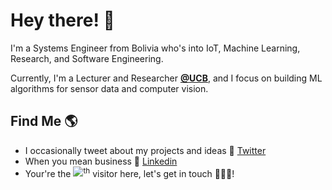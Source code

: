 # Hey there! 👋 
 
I'm a Systems Engineer from Bolivia who's into IoT, Machine Learning, Research, and Software Engineering. 

Currently, I'm a Lecturer and Researcher **[@UCB](https://www.ucb.edu.bo/)**, and I focus on building ML algorithms for sensor data and computer vision.

## Find Me 🌎 

  - I occasionally tweet about my projects and ideas 💬 [Twitter](https://twitter.com/EdwinTSalcedo)  
  - When you mean business 💼 [Linkedin](https://www.linkedin.com/in/edwinsalcedo/)  
  - Your're the ![](https://komarev.com/ghpvc/?username=EdwinTSalcedo&label=)<sup>th</sup> visitor here, let's get in touch 👨🏻‍💻!
